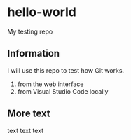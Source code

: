 # hello-world
My testing repo


## Information
I will use this repo to test how Git works.
1. from the web interface
2. from Visual Studio Code locally

## More text

text text text